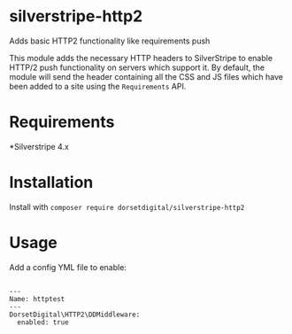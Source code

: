 # silverstripe-http2
Adds basic HTTP2 functionality like requirements push 

This module adds the necessary HTTP headers to SilverStripe to enable HTTP/2 push functionality on servers which support it.
By default, the module will send the header containing all the CSS and JS files which have been added to a site using the `Requirements` API.


# Requirements
*Silverstripe 4.x

# Installation
Install with `composer require dorsetdigital/silverstripe-http2`

# Usage

Add a config YML file to enable:

```

---
Name: httptest
---
DorsetDigital\HTTP2\DDMiddleware:
  enabled: true
```
